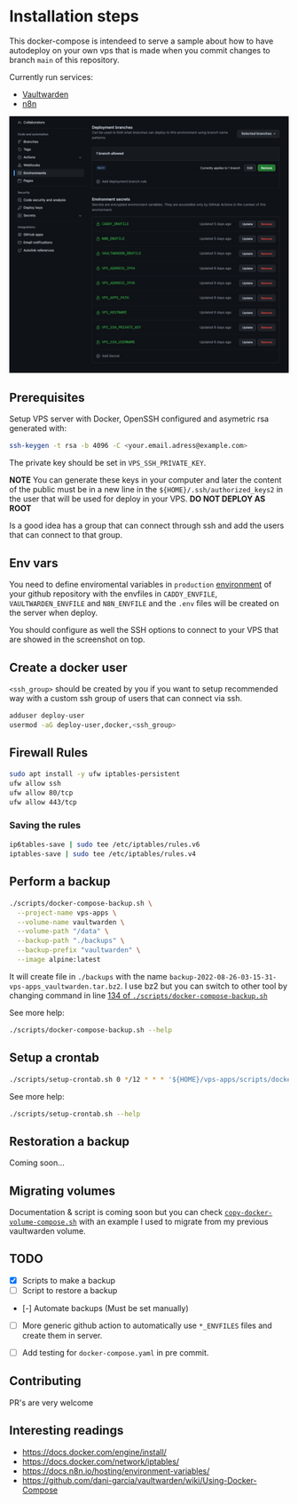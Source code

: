 # Installation steps

This docker-compose is intendeed to serve a sample about how to have autodeploy on your own vps that is made when you commit changes to branch `main` of this repository.

Currently run services:
- [Vaultwarden](https://github.com/dani-garcia/vaultwarden)
- [n8n](https://n8n.io)

![Screenshot with configured enviromental variables](./Screenshot.png)

## Prerequisites

Setup VPS server with Docker, OpenSSH configured and asymetric rsa generated with:

```bash
ssh-keygen -t rsa -b 4096 -C <your.email.adress@example.com>
```

The private key should be set in `VPS_SSH_PRIVATE_KEY`.

**NOTE** You can generate these keys in your computer and later the content of the public must be in a new line in the `${HOME}/.ssh/authorized_keys2` in the user that will be used for deploy in your VPS. **DO NOT DEPLOY AS ROOT**

Is a good idea has a group that can connect through ssh and add the users that can connect to that group.

## Env vars

You need to define enviromental variables in `production` [environment](settings/environments/new) of your github repository with the envfiles in `CADDY_ENVFILE`, `VAULTWARDEN_ENVFILE` and `N8N_ENVFILE` and the `.env` files will be created on the server when deploy.

You should configure as well the SSH options to connect to your VPS that are showed in the screenshot on top.



## Create a docker user

`<ssh_group>` should be created by you if you want to setup recommended way with a custom ssh group of users that can connect via ssh.

```bash
adduser deploy-user
usermod -aG deploy-user,docker,<ssh_group>
```


## Firewall Rules

```bash
sudo apt install -y ufw iptables-persistent
ufw allow ssh
ufw allow 80/tcp
ufw allow 443/tcp
```

### Saving the rules

```bash
ip6tables-save | sudo tee /etc/iptables/rules.v6
iptables-save | sudo tee /etc/iptables/rules.v4
```

## Perform a backup

```bash
./scripts/docker-compose-backup.sh \
  --project-name vps-apps \
  --volume-name vaultwarden \
  --volume-path "/data" \
  --backup-path "./backups" \
  --backup-prefix "vaultwarden" \
  --image alpine:latest
```

It will create file in `./backups` with the name `backup-2022-08-26-03-15-31-vps-apps_vaultwarden.tar.bz2`. I use bz2 but you can switch to other tool by changing command in line [134 of `./scripts/docker-compose-backup.sh`](blob/HEAD/scripts/docker-compose-backup.sh#L134)

See more help:

```bash
./scripts/docker-compose-backup.sh --help
```

## Setup a crontab

```bash
./scripts/setup-crontab.sh 0 */12 * * * '${HOME}/vps-apps/scripts/docker-compose-backup.sh --project-name vps-apps --volume-name vaultwarden --volume-path "/data" --backup-path "/backup" --backup-prefix "vaultwarden" --image alpine:latest'
```

See more help:

```bash
./scripts/setup-crontab.sh --help
```

## Restoration a backup

Coming soon...

## Migrating volumes

Documentation & script is coming soon but you can check [`copy-docker-volume-compose.sh`](blob/HEAD/scripts/copy-docker-volume-compose.sh) with an example I used to migrate from my previous vaultwarden volume.


## TODO

- [x] Scripts to make a backup
- [ ] Script to restore a backup
- [-] Automate backups (Must be set manually)
- [ ] More generic github action to automatically use `*_ENVFILES` files and create them in server.
- [ ] Add testing for `docker-compose.yaml` in pre commit.


## Contributing

PR's are very welcome


## Interesting readings

- https://docs.docker.com/engine/install/
- https://docs.docker.com/network/iptables/
- https://docs.n8n.io/hosting/environment-variables/
- https://github.com/dani-garcia/vaultwarden/wiki/Using-Docker-Compose

